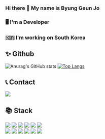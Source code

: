 
### Hi there 👋 My name is Byung Geun Jo
### 🖥️ I'm a Developer
### 🇰🇷 I'm working on South Korea

## ✨ Github

  
  
![Anurag's GitHub stats](https://github-readme-stats.vercel.app/api?username=jbg0528&hide=stars&show_icons=true&theme=vue)
[![Top Langs](https://github-readme-stats.vercel.app/api/top-langs/?username=jbg0528&layout=compact&theme=vue)](https://github.com/jbg0528/github-readme-stats)

  


## 📞 Contact
<a href="https://mail.google.com/mail/?view=cm&amp;fs=1&amp;to=jbg0528@gmail.com" target="_blank">
  <img src="https://img.shields.io/badge/Gmail-EA4335?style=for-the-badge&logo=Gmail&logoColor=red">
</a>


## 📚 Stack

<div align=left>
  <img src="https://img.shields.io/badge/react-61DAFB?style=for-the-badge&logo=react&logoColor=black"> 
  <img src="https://img.shields.io/badge/vue.js-4FC08D?style=for-the-badge&logo=vue.js&logoColor=white"> 
  <img src="https://img.shields.io/badge/node.js-339933?style=for-the-badge&logo=Node.js&logoColor=white">
  <img src="https://img.shields.io/badge/html5-E34F26?style=for-the-badge&logo=html5&logoColor=white"> 
  <img src="https://img.shields.io/badge/css-1572B6?style=for-the-badge&logo=css3&logoColor=white"> 
  <img src="https://img.shields.io/badge/javascript-F7DF1E?style=for-the-badge&logo=javascript&logoColor=black"> 
  <br>
  
  <img src="https://img.shields.io/badge/spring-6DB33F?style=for-the-badge&logo=spring&logoColor=white"> 
  <img src="https://img.shields.io/badge/docker-2496ED?style=for-the-badge&logo=Docker&logoColor=black"> 
  <img src="https://img.shields.io/badge/linux-FCC624?style=for-the-badge&logo=linux&logoColor=skyblue"> 
  <img src="https://img.shields.io/badge/amazonaws-232F3E?style=for-the-badge&logo=amazonaws&logoColor=white"> 
  <img src="https://img.shields.io/badge/github-181717?style=for-the-badge&logo=github&logoColor=white">
  <img src="https://img.shields.io/badge/git-F05032?style=for-the-badge&logo=git&logoColor=white">
  <br>
</div>
